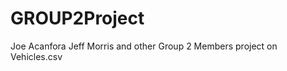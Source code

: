GROUP2Project
=============

Joe Acanfora Jeff Morris and other Group 2 Members project on Vehicles.csv
